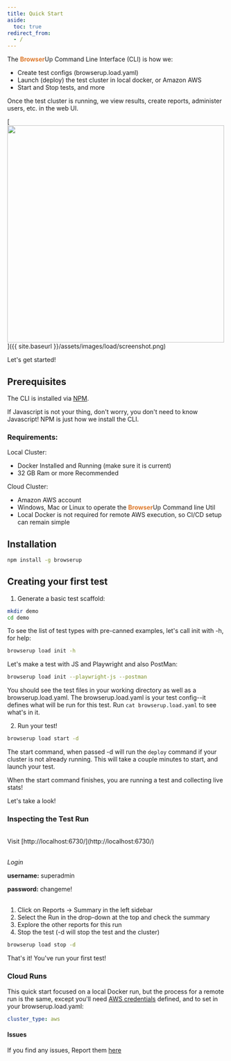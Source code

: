 ```yaml
---
title: Quick Start
aside:
  toc: true
redirect_from:
  - /
---
```


The <span style="font-weight: bold; color: #de792b;">Browser</span><span style="font-weight: bold; color: #6e6e6e;">Up</span> Command Line Interface (CLI)
is how we:

* Create test configs (browserup.load.yaml)
* Launch (deploy) the test cluster in local docker, or Amazon AWS
* Start and Stop tests, and more

Once the test cluster is running, we view results, create reports, administer users, etc. in the web UI.

[<img src="{{ site.baseurl }}/assets/images/load/screenshot.png" width="500"/>]({{ site.baseurl }}/assets/images/load/screenshot.png)

Let's get started!

## Prerequisites

The CLI is installed via [NPM](https://docs.npmjs.com/downloading-and-installing-node-js-and-npm).

If Javascript is not your thing, don't worry, you don't need to know Javascript! NPM is just
how we install the CLI.

### Requirements:
Local Cluster:
* Docker Installed and Running (make sure it is current)
* 32 GB Ram or more Recommended

Cloud Cluster:
* Amazon AWS account
* Windows, Mac or Linux to operate the <span style="font-weight: bold; color: #de792b;">Browser</span><span style="font-weight: bold; color: #6e6e6e;">Up</span> Command line Util
* Local Docker is not required for remote AWS execution, so CI/CD setup can remain simple

## Installation

```bash
npm install -g browserup
```

## Creating your first test

1. Generate a basic test scaffold:

```bash
mkdir demo
cd demo
```

To see the list of test types with pre-canned examples, let's call init with -h, for help:

```bash
browserup load init -h
```

Let's make a test with JS and Playwright and also PostMan:

```bash
browserup load init --playwright-js --postman
```

You should see the test files in your working directory as well as a
browserup.load.yaml. The browserup.load.yaml is your test config--it defines what
will be run for this test. Run ```cat browserup.load.yaml``` to see what's in it.

2. Run your test!

```bash
browserup load start -d
```

The start command, when passed -d will run the `deploy` command if your cluster is not already running.
This will take a couple minutes to start, and launch your test.

When the start command finishes, you are running a test and collecting live stats!

Let's take a look!

### Inspecting the Test Run
<br>
Visit  [http://localhost:6730/](http://localhost:6730/)
<br>
<br>

*Login*

**username:** superadmin

**password:** changeme!
<br>
<br>
1. Click on Reports -> Summary in the left sidebar
2. Select the Run in the drop-down at the top and check the summary
3. Explore the other reports for this run
4. Stop the test (-d will stop the test and the cluster)

```bash
browserup load stop -d
```

That's it! You've run your first test!

### Cloud Runs

This quick start focused on a local Docker run, but the process for a
remote run is the same, except you'll need [AWS credentials](configuring-aws-credentials)
defined, and to set in your browserup.load.yaml:
```yaml
cluster_type: aws
```


#### Issues

If you find any issues, Report them [here](https://github.com/browserup/browserup-cli/issues)

